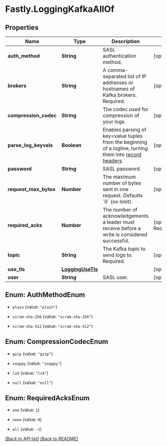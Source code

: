 # Fastly.LoggingKafkaAllOf

## Properties

Name | Type | Description | Notes
------------ | ------------- | ------------- | -------------
**auth_method** | **String** | SASL authentication method. | [optional] 
**brokers** | **String** | A comma-separated list of IP addresses or hostnames of Kafka brokers. Required. | [optional] 
**compression_codec** | **String** | The codec used for compression of your logs. | [optional] 
**parse_log_keyvals** | **Boolean** | Enables parsing of key&#x3D;value tuples from the beginning of a logline, turning them into [record headers](https://cwiki.apache.org/confluence/display/KAFKA/KIP-82+-+Add+Record+Headers). | [optional] 
**password** | **String** | SASL password. | [optional] 
**request_max_bytes** | **Number** | The maximum number of bytes sent in one request. Defaults &#x60;0&#x60; (no limit). | [optional] [default to 0]
**required_acks** | **Number** | The number of acknowledgements a leader must receive before a write is considered successful. | [optional] [default to RequiredAcksEnum.one]
**topic** | **String** | The Kafka topic to send logs to. Required. | [optional] 
**use_tls** | [**LoggingUseTls**](LoggingUseTls.md) |  | [optional] 
**user** | **String** | SASL user. | [optional] 



## Enum: AuthMethodEnum


* `plain` (value: `"plain"`)

* `scram-sha-256` (value: `"scram-sha-256"`)

* `scram-sha-512` (value: `"scram-sha-512"`)





## Enum: CompressionCodecEnum


* `gzip` (value: `"gzip"`)

* `snappy` (value: `"snappy"`)

* `lz4` (value: `"lz4"`)

* `null` (value: `"null"`)





## Enum: RequiredAcksEnum


* `one` (value: `1`)

* `none` (value: `0`)

* `all` (value: `-1`)





[[Back to API list]](../../README.md#endpoints) [[Back to README]](../../README.md)
